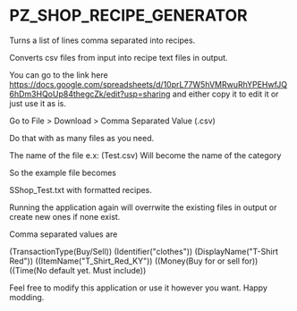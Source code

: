 # PZ_SHOP_RECIPE_GENERATOR
Turns a list of lines comma separated into recipes. 

Converts csv files from input into recipe text files in output.

You can go to the link here
https://docs.google.com/spreadsheets/d/10prL77W5hVMRwuRhYPEHwfJQ6hDm3HQoUp84thegcZk/edit?usp=sharing
and either copy it to edit it or just use it as is. 

Go to File > Download > Comma Separated Value (.csv)

Do that with as many files as you need.

The name of the file e.x: (Test.csv)
Will become the name of the category

So the example file becomes

SShop_Test.txt with formatted recipes.

Running the application again will overrwite the existing files in output or create new ones if none exist. 


Comma separated values are

(TransactionType(Buy/Sell)) (Identifier("clothes")) (DisplayName("T-Shirt Red")) ((ItemName("T_Shirt_Red_KY")) ((Money(Buy for or sell for)) ((Time(No default yet. Must include))

Feel free to modify this application or use it however you want. 
Happy modding. 

